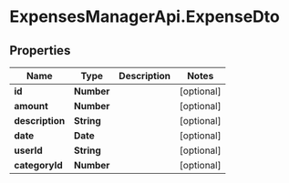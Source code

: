 # ExpensesManagerApi.ExpenseDto

## Properties

 Name            | Type       | Description | Notes      
-----------------|------------|-------------|------------
 **id**          | **Number** |             | [optional] 
 **amount**      | **Number** |             | [optional] 
 **description** | **String** |             | [optional] 
 **date**        | **Date**   |             | [optional] 
 **userId**      | **String** |             | [optional] 
 **categoryId**  | **Number** |             | [optional] 


